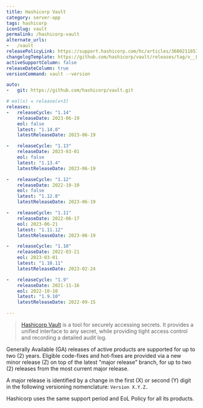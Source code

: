 ```yaml
---
title: Hashicorp Vault
category: server-app
tags: hashicorp
iconSlug: vault
permalink: /hashicorp-vault
alternate_urls:
-   /vault
releasePolicyLink: https://support.hashicorp.com/hc/articles/360021185113
changelogTemplate: https://github.com/hashicorp/vault/releases/tag/v__LATEST__
activeSupportColumn: false
releaseDateColumn: true
versionCommand: vault --version

auto:
-   git: https://github.com/hashicorp/vault.git

# eol(x) = release(x+3)
releases:
-   releaseCycle: "1.14"
    releaseDate: 2023-06-19
    eol: false
    latest: "1.14.0"
    latestReleaseDate: 2023-06-19

-   releaseCycle: "1.13"
    releaseDate: 2023-03-01
    eol: false
    latest: "1.13.4"
    latestReleaseDate: 2023-06-19

-   releaseCycle: "1.12"
    releaseDate: 2022-10-10
    eol: false
    latest: "1.12.8"
    latestReleaseDate: 2023-06-19

-   releaseCycle: "1.11"
    releaseDate: 2022-06-17
    eol: 2023-06-21
    latest: "1.11.12"
    latestReleaseDate: 2023-06-19

-   releaseCycle: "1.10"
    releaseDate: 2022-03-21
    eol: 2023-03-01
    latest: "1.10.11"
    latestReleaseDate: 2023-02-24

-   releaseCycle: "1.9"
    releaseDate: 2021-11-16
    eol: 2022-10-10
    latest: "1.9.10"
    latestReleaseDate: 2022-09-15

---
```


> [Hashicorp Vault](https://www.vaultproject.io/) is a tool for securely accessing secrets. It
> provides a unified interface to any secret, while providing tight access control and recording a
> detailed audit log.

Generally Available (GA) releases of active products are supported for up to two (2) years. Eligible
code-fixes and hot-fixes are provided via a new minor release (Z) on top of the latest "major
release" branch, for up to two (2) releases from the most current major release.

A major release is identified by a change in the first (X) or second (Y) digit in the following
versioning nomenclature: `Version X.Y.Z.`

Hashicorp uses the same support period and EoL Policy for all its products.
